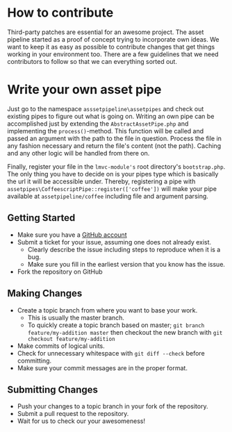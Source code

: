 # How to contribute

Third-party patches are essential for an awesome project. The asset pipeline started as a proof of concept trying to incorporate own ideas. We want to keep it as easy as possible to contribute changes that get things working in your environment too. There are a few guidelines that we need contributors to follow so that we can everything sorted out.

# Write your own asset pipe

Just go to the namespace `asssetpipeline\assetpipes` and check out existing pipes to figure out what is going on.
Writing an own pipe can be accomplished just by extending the `AbstractAssetPipe.php` and implementing the `process()`-method.
This function will be called and passed an argument with the path to the file in question. Process the file in any fashion necessary and return the file's content (not the path). Caching and any other logic will be handled from there on.

Finally, register your file in the `lmvc-module's` root directory's `bootstrap.php`. The only thing you have to decide on is your pipes type which is basically the url it will be accessible under. Thereby, registering a pipe with `assetpipes\CoffeescriptPipe::register(['coffee'])` will make your pipe available at `assetpipeline/coffee` including file and argument parsing.

## Getting Started

* Make sure you have a [GitHub account](https://github.com/signup/free)
* Submit a ticket for your issue, assuming one does not already exist.
  * Clearly describe the issue including steps to reproduce when it is a bug.
  * Make sure you fill in the earliest version that you know has the issue.
* Fork the repository on GitHub

## Making Changes

* Create a topic branch from where you want to base your work.
  * This is usually the master branch.
  * To quickly create a topic branch based on master; `git branch
    feature/my-addition master` then checkout the new branch with `git checkout feature/my-addition`
* Make commits of logical units.
* Check for unnecessary whitespace with `git diff --check` before committing.
* Make sure your commit messages are in the proper format.

## Submitting Changes

* Push your changes to a topic branch in your fork of the repository.
* Submit a pull request to the repository.
* Wait for us to check our your awesomeness!